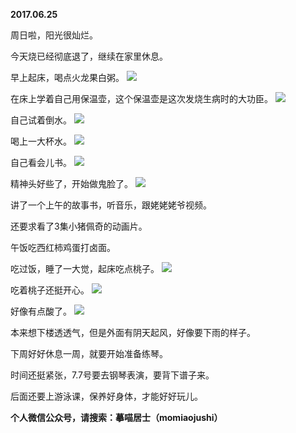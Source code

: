 
          
**2017.06.25**

周日啦，阳光很灿烂。

今天烧已经彻底退了，继续在家里休息。

早上起床，喝点火龙果白粥。
![](//upload-images.jianshu.io/upload_images/51001-273a37671e34a723.jpg)


在床上学着自己用保温壶，这个保温壶是这次发烧生病时的大功臣。
![](//upload-images.jianshu.io/upload_images/51001-a08ba594d15e6316.jpg)


自己试着倒水。
![](//upload-images.jianshu.io/upload_images/51001-dc0c3d73da96dfa5.jpg)


喝上一大杯水。
![](//upload-images.jianshu.io/upload_images/51001-4557f5aeea23cdd2.jpg)


自己看会儿书。
![](//upload-images.jianshu.io/upload_images/51001-00767e7020439996.jpg)


精神头好些了，开始做鬼脸了。
![](//upload-images.jianshu.io/upload_images/51001-15485245d005d74b.jpg)


讲了一个上午的故事书，听音乐，跟姥姥姥爷视频。

还要求看了3集小猪佩奇的动画片。

午饭吃西红柿鸡蛋打卤面。

吃过饭，睡了一大觉，起床吃点桃子。
![](//upload-images.jianshu.io/upload_images/51001-3982071c742880ab.jpg)


吃着桃子还挺开心。
![](//upload-images.jianshu.io/upload_images/51001-40c7f784a2b01e26.jpg)


好像有点酸了。
![](//upload-images.jianshu.io/upload_images/51001-3001b1593d6fcc23.jpg)


本来想下楼透透气，但是外面有阴天起风，好像要下雨的样子。

下周好好休息一周，就要开始准备练琴。

时间还挺紧张，7.7号要去钢琴表演，要背下谱子来。

后面还要上游泳课，保养好身体，才能好好玩儿。


**个人微信公众号，请搜索：摹喵居士（momiaojushi）**

        